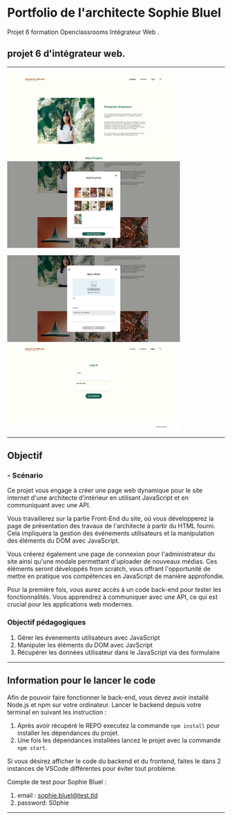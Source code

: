 # Portfolio de l'architecte Sophie Bluel

Projet 6 formation Openclassrooms Intégrateur Web .

## projet 6 d'intégrateur web.

---

<img alt="screenshot du site" src="/FrontEnd/assets/Img Readme/screen site.png" width="400" height="200"> <img alt="screenshot modal 1" src="/FrontEnd/assets/Img Readme/screen modale1.png" width="400" height="200">

<img alt="screenshot modale 2" src="/FrontEnd/assets/Img Readme/screen modal2.png" width="400" height="200"> <img alt="screenshot page login" src="/FrontEnd/assets/Img Readme/screen login.png" width="400" height="200">

---

## Objectif

### - Scénario

Ce projet vous engage à créer une page web dynamique pour le site internet d'une architecte d'intérieur en utilisant JavaScript et en communiquant avec une API.

Vous travaillerez sur la partie Front-End du site, où vous développerez la page de présentation des travaux de l'architecte à partir du HTML fourni. Cela impliquera la gestion des événements utilisateurs et la manipulation des éléments du DOM avec JavaScript.

Vous créerez également une page de connexion pour l'administrateur du site ainsi qu'une modale permettant d'uploader de nouveaux médias.
Ces éléments seront développés from scratch, vous offrant l'opportunité de mettre en pratique vos compétences en JavaScript de manière approfondie.

Pour la première fois, vous aurez accès à un code back-end pour tester les fonctionnalités. Vous apprendrez à communiquer avec une API, ce qui est crucial pour les applications web modernes.

###  Objectif pédagogiques

1. Gérer les évenements utilisateurs avec JavaScript
2. Manipuler les éléments du DOM avec JavScript
3. Récupérer les données utilisateur dans le JavaScript via des formulaire

---

## Information pour le lancer le code

Afin de pouvoir faire fonctionner le back-end, vous devez avoir installé Node.js et npm sur votre ordinateur.
Lancer le backend depuis votre terminal en suivant les instruction :
  1. Après avoir récupéré le REPO executez la commande `npm install` pour installer les dépendances du projet.
  2. Une fois les dépendances installées lancez le projet avec la commande `npm start`.

Si vous désirez afficher le code du backend et du frontend, faites le dans 2 instances de VSCode différentes pour éviter tout problème.

Compte de test pour Sophie Bluel :
  1. email : sophie.bluel@test.tld
  2. password: S0phie

---
